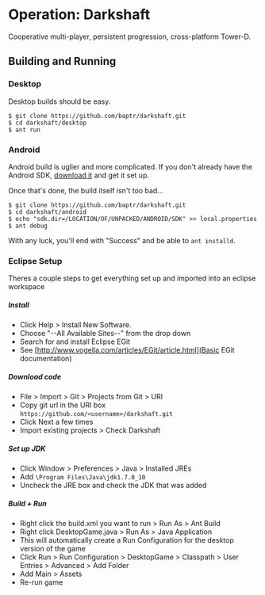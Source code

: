 Operation: Darkshaft
====================
Cooperative multi-player, persistent progression, cross-platform Tower-D.

Building and Running
--------------------

### Desktop
Desktop builds should be easy.

    $ git clone https://github.com/baptr/darkshaft.git
    $ cd darkshaft/desktop
    $ ant run

### Android
Android build is uglier and more complicated.
If you don't already have the Android SDK, [download it](http://developer.android.com/sdk/index.html) and get it set up.

Once that's done, the build itself isn't too bad...

    $ git clone https://github.com/baptr/darkshaft.git
    $ cd darkshaft/android
    $ echo "sdk.dir=/LOCATION/OF/UNPACKED/ANDROID/SDK" >> local.properties
    $ ant debug

With any luck, you'll end with "Success" and be able to `ant installd`.

### Eclipse Setup
Theres a couple steps to get everything set up and imported into an eclipse workspace

##### Install 

* Click Help > Install New Software.
* Choose "--All Available Sites--" from the drop down
* Search for and install Eclipse EGit
* See [http://www.vogella.com/articles/EGit/article.html](Basic EGit documentation)

##### Download code

* File > Import > Git > Projects from Git > URI
* Copy git url in the URI box `https://github.com/<username>/darkshaft.git`
* Click Next a few times
* Import existing projects > Check Darkshaft

##### Set up JDK

* Click Window > Preferences > Java > Installed JREs
* Add `\Program Files\Java\jdk1.7.0_10`
* Uncheck the JRE box and check the JDK that was added

##### Build + Run

* Right click the build.xml you want to run > Run As > Ant Build
* Right click DesktopGame.java > Run As > Java Application
* This will automatically create a Run Configuration for the desktop version of the game
* Click Run > Run Configuration > DesktopGame > Classpath > User Entries > Advanced > Add Folder
* Add Main > Assets
* Re-run game
